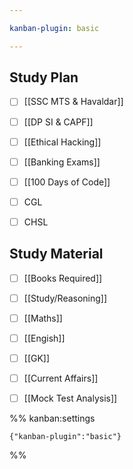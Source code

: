 ```yaml
---

kanban-plugin: basic

---
```


## Study Plan

- [ ] [[SSC MTS & Havaldar]]
- [ ] [[DP SI & CAPF]]
- [ ] [[Ethical Hacking]]
- [ ] [[Banking Exams]]
- [ ] [[100 Days of Code]]
- [ ] CGL
- [ ] CHSL


## Study Material

- [ ] [[Books Required]]
- [ ] [[Study/Reasoning]]
- [ ] [[Maths]]
- [ ] [[Engish]]
- [ ] [[GK]]
- [ ] [[Current Affairs]]
- [ ] [[Mock Test Analysis]]




%% kanban:settings
```
{"kanban-plugin":"basic"}
```
%%